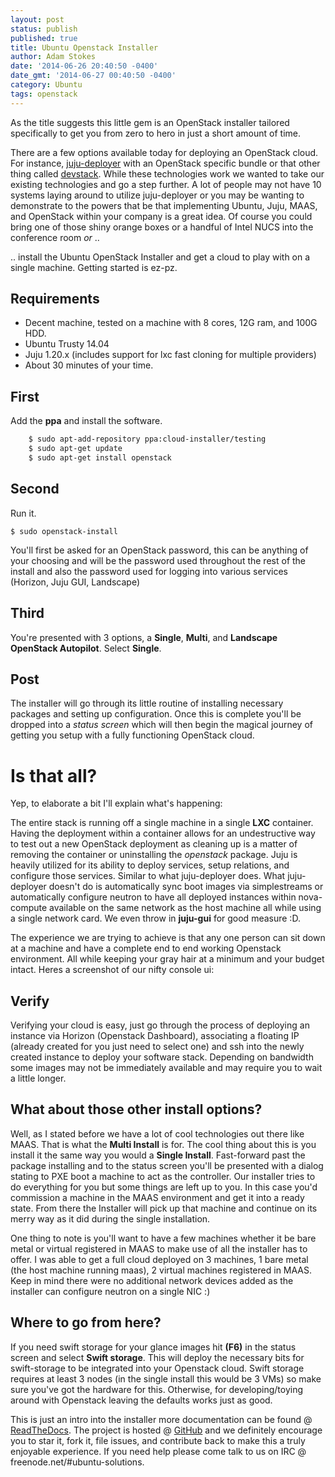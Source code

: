 ```yaml
---
layout: post
status: publish
published: true
title: Ubuntu Openstack Installer
author: Adam Stokes
date: '2014-06-26 20:40:50 -0400'
date_gmt: '2014-06-27 00:40:50 -0400'
category: Ubuntu
tags: openstack
---
```

As the title suggests this little gem is an OpenStack installer tailored specifically to get you from zero to hero in just a short amount of time.

There are a few options available today for deploying an OpenStack cloud. For instance, [juju-deployer](http://pythonhosted.org/juju-deployer/) with an OpenStack specific bundle or that other thing called [devstack](http://devstack.org/). While these technologies work we wanted to take our existing technologies and go a step further. A lot of people may not have 10 systems laying around to utilize juju-deployer or you may be wanting to demonstrate to the powers that be that implementing Ubuntu, Juju, MAAS, and OpenStack within your company is a great idea. Of course you could bring one of those shiny orange boxes or a handful of Intel NUCS into the conference room _or_ ..

.. install the Ubuntu OpenStack Installer and get a cloud to play with on a single machine. Getting started is ez-pz.

## Requirements

*   Decent machine, tested on a machine with 8 cores, 12G ram, and 100G HDD.
*   Ubuntu Trusty 14.04
*   Juju 1.20.x (includes support for lxc fast cloning for multiple providers)
*   About 30 minutes of your time.

## First

Add the **ppa** and install the software.

```bash
    $ sudo apt-add-repository ppa:cloud-installer/testing
    $ sudo apt-get update
    $ sudo apt-get install openstack
```

## Second

Run it.

`$ sudo openstack-install`

You'll first be asked for an OpenStack password, this can be anything of your choosing and will be the password used throughout the rest of the install and also the password used for logging into various services (Horizon, Juju GUI, Landscape)

## Third

You're presented with 3 options, a **Single**, **Multi**, and **Landscape OpenStack Autopilot**. Select **Single**.

## Post

The installer will go through its little routine of installing necessary packages and setting up configuration. Once this is complete you'll be dropped into a _status screen_ which will then begin the magical journey of getting you setup with a fully functioning OpenStack cloud.

# Is that all?

Yep, to elaborate a bit I'll explain what's happening:

The entire stack is running off a single machine in a single **LXC** container. Having the deployment within a container allows for an undestructive way to test out a new OpenStack deployment as cleaning up is a matter of removing the container or uninstalling the _openstack_ package. Juju is heavily utilized for its ability to deploy services, setup relations, and configure those services. Similar to what juju-deployer does. What juju-deployer doesn't do is automatically sync boot images via simplestreams or automatically configure neutron to have all deployed instances within nova-compute available on the same network as the host machine all while using a single network card. We even throw in **juju-gui** for good measure :D.

The experience we are trying to achieve is that any one person can sit down at a machine and have a complete end to end working Openstack environment. All while keeping your gray hair at a minimum and your budget intact. Heres a screenshot of our nifty console ui:

## Verify

Verifying your cloud is easy, just go through the process of deploying an instance via Horizon (Openstack Dashboard), associating a floating IP (already created for you just need to select one) and ssh into the newly created instance to deploy your software stack. Depending on bandwidth some images may not be immediately available and may require you to wait a little longer.

## What about those other install options?

Well, as I stated before we have a lot of cool technologies out there like MAAS. That is what the **Multi Install** is for. The cool thing about this is you install it the same way you would a **Single Install**. Fast-forward past the package installing and to the status screen you'll be presented with a dialog stating to PXE boot a machine to act as the controller. Our installer tries to do everything for you but some things are left up to you. In this case you'd commission a machine in the MAAS environment and get it into a ready state. From there the Installer will pick up that machine and continue on its merry way as it did during the single installation.

One thing to note is you'll want to have a few machines whether it be bare metal or virtual registered in MAAS to make use of all the installer has to offer. I was able to get a full cloud deployed on 3 machines, 1 bare metal (the host machine running maas), 2 virtual machines registered in MAAS. Keep in mind there were no additional network devices added as the installer can configure neutron on a single NIC :)

## Where to go from here?

If you need swift storage for your glance images hit **(F6)** in the status screen and select **Swift storage**. This will deploy the necessary bits for swift-storage to be integrated into your Openstack cloud. Swift storage requires at least 3 nodes (in the single install this would be 3 VMs) so make sure you've got the hardware for this. Otherwise, for developing/toying around with Openstack leaving the defaults works just as good.

This is just an intro into the installer more documentation can be found @ [ReadTheDocs](http://ubuntu-cloud-installer.readthedocs.org/en/latest/index.html). The project is hosted @ [GitHub](https://github.com/Ubuntu-Solutions-Engineering/cloud-installer) and we definitely encourage you to star it, fork it, file issues, and contribute back to make this a truly enjoyable experience. If you need help please come talk to us on IRC @ freenode.net/#ubuntu-solutions.

